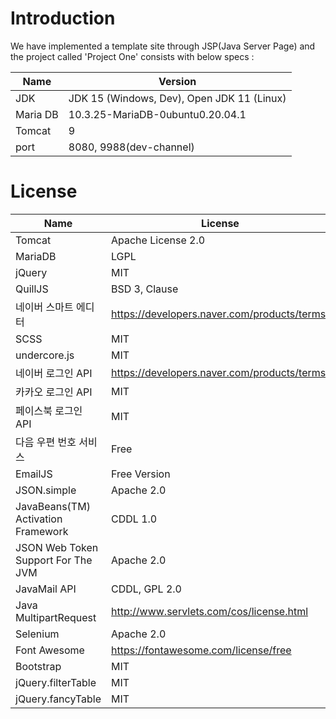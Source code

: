 # Introduction
We have implemented a template site through JSP(Java Server Page)
and the project called 'Project One' consists with below specs :

|Name|Version|
|--|--|
|JDK|JDK 15 (Windows, Dev), Open JDK 11 (Linux)|
|Maria DB|10.3.25-MariaDB-0ubuntu0.20.04.1|
|Tomcat|9|
|port|8080, 9988(dev-channel)|

# License

|Name|License|URL|
|--|--|--|
| Tomcat | Apache License 2.0 | http://tomcat.apache.org/ |
| MariaDB | LGPL | https://mariadb.com |
| jQuery | MIT | https://jquery.org/license/ |
| QuillJS | BSD 3, Clause  | https://github.com/quilljs/quill/blob/develop/LICENSE |
| 네이버 스마트 에디터 | https://developers.naver.com/products/terms/ | https://github.com/naver/smarteditor2 |
| SCSS | MIT | https://github.com/duojs/sass/blob/master/license |
| undercore.js | MIT | https://github.com/jashkenas/underscore/blob/master/LICENSE |
| 네이버 로그인 API | https://developers.naver.com/products/terms/ | https://developers.naver.com/docs/login/overview/ |
| 카카오 로그인 API | MIT | https://developers.kakao.com/docs/latest/ko/kakaologin/common |
| 페이스북 로그인 API | MIT | - |
| 다음 우편 번호 서비스 | Free | http://postcode.map.daum.net/ |
| EmailJS | Free Version | https://www.emailjs.com/ |
| JSON.simple | Apache 2.0 | https://mvnrepository.com/artifact/com.googlecode.json|simple/json|simple/1.1.1 |
| JavaBeans(TM) Activation Framework | CDDL 1.0 | https://mvnrepository.com/artifact/javax.activation/activation/1.1.1 |
| JSON Web Token Support For The JVM | Apache 2.0 | https://mvnrepository.com/artifact/io.jsonwebtoken/jjwt/0.9.0 |
| JavaMail API | CDDL, GPL 2.0 | https://mvnrepository.com/artifact/javax.mail/mail/1.4.7 |
| Java MultipartRequest | http://www.servlets.com/cos/license.html | http://www.servlets.com/cos/ |
| Selenium | Apache 2.0 | https://www.selenium.dev/ |
| Font Awesome | https://fontawesome.com/license/free | https://fontawesome.com/ |
| Bootstrap | MIT | https://getbootstrap.com/docs/4.0/about/license/ |
| jQuery.filterTable | MIT | https://github.com/sunnywalker/jQuery.FilterTable |
| jQuery.fancyTable | MIT | https://github.com/myspace-nu/jquery.fancyTable |